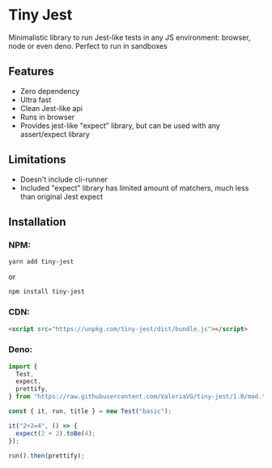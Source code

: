 # Tiny Jest

Minimalistic library to run Jest-like tests in any JS environment: browser, node or even deno.
Perfect to run in sandboxes

## Features

- Zero dependency
- Ultra fast
- Clean Jest-like api
- Runs in browser
- Provides jest-like "expect" library, but can be used with any assert/expect library

## Limitations

- Doesn't include cli-runner
- Included "expect" library has limited amount of matchers, much less than original Jest expect

## Installation

### NPM:

```
yarn add tiny-jest
```

or

```
npm install tiny-jest
```

### CDN:

```html
<script src="https://unpkg.com/tiny-jest/dist/bundle.js"></script>
```

### Deno:

```js
import {
  Test,
  expect,
  prettify,
} from "https://raw.githubusercontent.com/ValeriaVG/tiny-jest/1.0/mod.ts ";

const { it, run, title } = new Test("basic");

it("2+2=4", () => {
  expect(2 + 2).toBe(4);
});

run().then(prettify);
```
